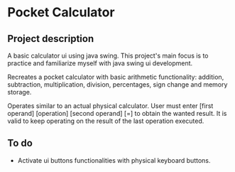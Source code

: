 # Pocket Calculator

## Project description

A basic calculator ui using java swing. This project's main focus is to practice and familiarize myself with java swing ui development.

Recreates a pocket calculator with basic arithmetic functionality: addition, subtraction, multiplication, division, percentages, sign change and memory storage.

Operates similar to an actual physical calculator. User must enter [first operand] [operation] [second operand] [=] to obtain the wanted result. It is valid to keep operating on the result of the last operation executed.


## To do

- Activate ui buttons functionalities with physical keyboard buttons.
